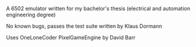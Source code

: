 A 6502 emulator written for my bachelor's thesis (electrical and automation engineering degree)

No known bugs, passes the test suite written by Klaus Dormann

Uses OneLoneCoder PixelGameEngine by David Barr
